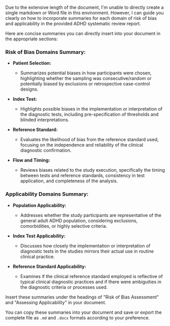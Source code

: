 Due to the extensive length of the document, I'm unable to directly create a single markdown or Word file in this environment. However, I can guide you clearly on how to incorporate summaries for each domain of risk of bias and applicability in the provided ADHD systematic review report.

Here are concise summaries you can directly insert into your document in the appropriate sections:

### Risk of Bias Domains Summary:

- **Patient Selection:**
  - Summarizes potential biases in how participants were chosen, highlighting whether the sampling was consecutive/random or potentially biased by exclusions or retrospective case-control designs.

- **Index Test:**
  - Highlights possible biases in the implementation or interpretation of the diagnostic tests, including pre-specification of thresholds and blinded interpretations.

- **Reference Standard:**
  - Evaluates the likelihood of bias from the reference standard used, focusing on the independence and reliability of the clinical diagnostic confirmation.

- **Flow and Timing:**
  - Reviews biases related to the study execution, specifically the timing between tests and reference standards, consistency in test application, and completeness of the analysis.

### Applicability Domains Summary:

- **Population Applicability:**
  - Addresses whether the study participants are representative of the general adult ADHD population, considering exclusions, comorbidities, or highly selective criteria.

- **Index Test Applicability:**
  - Discusses how closely the implementation or interpretation of diagnostic tests in the studies mirrors their actual use in routine clinical practice.

- **Reference Standard Applicability:**
  - Examines if the clinical reference standard employed is reflective of typical clinical diagnostic practices and if there were ambiguities in the diagnostic criteria or processes used.

Insert these summaries under the headings of "Risk of Bias Assessment" and "Assessing Applicability" in your document.

You can copy these summaries into your document and save or export the complete file as `.md` and `.docx` formats according to your preference.
